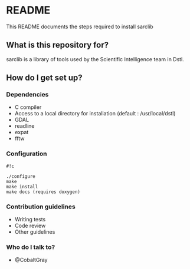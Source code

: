 # README #

This README documents the steps required to install sarclib

## What is this repository for? ##

sarclib is a library of tools used by the Scientific Intelligence team in Dstl.

## How do I get set up? ##

### Dependencies ##

* C compiler
* Access to a local directory for installation (default : /usr/local/dstl)
* GDAL
* readline
* expat
* fftw

### Configuration ###

```
#!c

./configure
make
make install
make docs (requires doxygen)
```


### Contribution guidelines ###

* Writing tests
* Code review
* Other guidelines

### Who do I talk to? ###

* @CobaltGray